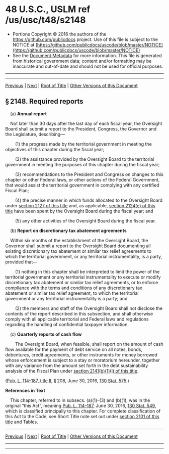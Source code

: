 ---
---

# 48 U.S.C., USLM ref /us/usc/t48/s2148

* Portions Copyright © 2016 the authors of the https://github.com/publicdocs project.
  Use of this file is subject to the NOTICE at [https://github.com/publicdocs/uscode/blob/master/NOTICE](https://github.com/publicdocs/uscode/blob/master/NOTICE)
* See the [Document Metadata](././../../../../..//README.md) for more information.
  This file is generated from historical government data; content and/or formatting may be inaccurate and out-of-date and should not be used for official purposes.

----------
----------

[Previous](./../../../../..//us/usc/t48/ch20/schII/m__us_usc_t48_s2147.md) | [Next](./../../../../..//us/usc/t48/ch20/schII/m__us_usc_t48_s2149.md) | [Root of Title](./../../../../../) | [Other Versions of this Document](https://publicdocs.github.io/go/links?ns=uslm&ref=%2Fus%2Fusc%2Ft48%2Fs2148)

## § 2148. Required reports

    (a) __Annual report__ 

    Not later than 30 days after the last day of each fiscal year, the Oversight Board shall submit a report to the President, Congress, the Governor and the Legislature, describing—

        (1) the progress made by the territorial government in meeting the objectives of this chapter during the fiscal year;

        (2) the assistance provided by the Oversight Board to the territorial government in meeting the purposes of this chapter during the fiscal year;

        (3) recommendations to the President and Congress on changes to this chapter or other Federal laws, or other actions of the Federal Government, that would assist the territorial government in complying with any certified Fiscal Plan;

        (4) the precise manner in which funds allocated to the Oversight Board under [section 2127 of this title][/us/usc/t48/s2127] and, as applicable, [section 2124(e) of this title][/us/usc/t48/s2124/e] have been spent by the Oversight Board during the fiscal year; and

        (5) any other activities of the Oversight Board during the fiscal year.

    (b) __Report on discretionary tax abatement agreements__ 

    Within six months of the establishment of the Oversight Board, the Governor shall submit a report to the Oversight Board documenting all existing discretionary tax abatement or similar tax relief agreements to which the territorial government, or any territorial instrumentality, is a party, provided that—

        (1) nothing in this chapter shall be interpreted to limit the power of the territorial government or any territorial instrumentality to execute or modify discretionary tax abatement or similar tax relief agreements, or to enforce compliance with the terms and conditions of any discretionary tax abatement or similar tax relief agreement, to which the territorial government or any territorial instrumentality is a party; and

        (2) the members and staff of the Oversight Board shall not disclose the contents of the report described in this subsection, and shall otherwise comply with all applicable territorial and Federal laws and regulations regarding the handling of confidential taxpayer information.

    (c) __Quarterly reports of cash flow__ 

        The Oversight Board, when feasible, shall report on the amount of cash flow available for the payment of debt service on all notes, bonds, debentures, credit agreements, or other instruments for money borrowed whose enforcement is subject to a stay or moratorium hereunder, together with any variance from the amount set forth in the debt sustainability analysis of the Fiscal Plan under [section 2141(b)(1)(I) of this title][/us/usc/t48/s2141/b/1/I].

([Pub. L. 114–187, title II][/us/pl/114/187/tII], § 208, June 30, 2016, [130 Stat. 575][/us/stat/130/575].)

 __References in Text__ 

    This chapter, referred to in subsecs. (a)(1)–(3) and (b)(1), was in the original “this Act”, meaning [Pub. L. 114–187][/us/pl/114/187], June 30, 2016, [130 Stat. 549][/us/stat/130/549], which is classified principally to this chapter. For complete classification of this Act to the Code, see Short Title note set out under [section 2101 of this title][/us/usc/t48/s2101] and Tables.

----------

[Previous](./../../../../..//us/usc/t48/ch20/schII/m__us_usc_t48_s2147.md) | [Next](./../../../../..//us/usc/t48/ch20/schII/m__us_usc_t48_s2149.md) | [Root of Title](./../../../../../) | [Other Versions of this Document](https://publicdocs.github.io/go/links?ns=uslm&ref=%2Fus%2Fusc%2Ft48%2Fs2148)

----------
----------

[/us/usc/t48/s2127]: https://publicdocs.github.io/go/links?ns=uslm&ref=%2Fus%2Fusc%2Ft48%2Fs2127
[/us/usc/t48/s2124/e]: https://publicdocs.github.io/go/links?ns=uslm&ref=%2Fus%2Fusc%2Ft48%2Fs2124%2Fe
[/us/usc/t48/s2141/b/1/I]: https://publicdocs.github.io/go/links?ns=uslm&ref=%2Fus%2Fusc%2Ft48%2Fs2141%2Fb%2F1%2FI
[/us/pl/114/187/tII]: https://publicdocs.github.io/go/links?ns=uslm&ref=%2Fus%2Fpl%2F114%2F187%2FtII
[/us/stat/130/575]: https://publicdocs.github.io/go/links?ns=uslm&ref=%2Fus%2Fstat%2F130%2F575
[/us/pl/114/187]: https://publicdocs.github.io/go/links?ns=uslm&ref=%2Fus%2Fpl%2F114%2F187
[/us/stat/130/549]: https://publicdocs.github.io/go/links?ns=uslm&ref=%2Fus%2Fstat%2F130%2F549
[/us/usc/t48/s2101]: https://publicdocs.github.io/go/links?ns=uslm&ref=%2Fus%2Fusc%2Ft48%2Fs2101


